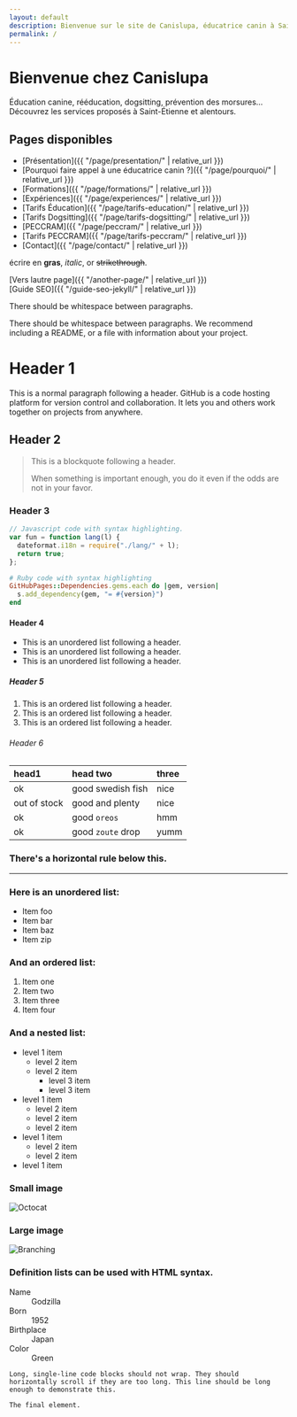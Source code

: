 ```yaml
---
layout: default
description: Bienvenue sur le site de Canislupa, éducatrice canin à Saint-Étienne
permalink: /
---
```


# Bienvenue chez Canislupa

Éducation canine, rééducation, dogsitting, prévention des morsures...  
Découvrez les services proposés à Saint-Étienne et alentours.

## Pages disponibles

<!-- - [Présentation](/page/presentation/)
- [Pourquoi faire appel à une éducatrice canin ?](/page/pourquoi/)
- [Formations](/page/formations/)
- [Expériences](/page/experiences/)
- [Tarifs Éducation](/page/tarifs-education/)
- [Tarifs Dogsitting](/page/tarifs-dogsitting/)
- [PECCRAM](/page/peccram/)
- [Tarifs PECCRAM](/page/tarifs-peccram/)
- [Contact](/page/contact/) -->

- [Présentation]({{ "/page/presentation/" | relative_url }})
- [Pourquoi faire appel à une éducatrice canin ?]({{ "/page/pourquoi/" | relative_url }})
- [Formations]({{ "/page/formations/" | relative_url }})
- [Expériences]({{ "/page/experiences/" | relative_url }})
- [Tarifs Éducation]({{ "/page/tarifs-education/" | relative_url }})
- [Tarifs Dogsitting]({{ "/page/tarifs-dogsitting/" | relative_url }})
- [PECCRAM]({{ "/page/peccram/" | relative_url }})
- [Tarifs PECCRAM]({{ "/page/tarifs-peccram/" | relative_url }})
- [Contact]({{ "/page/contact/" | relative_url }})

écrire en **gras**, _italic_, or ~~strikethrough~~.

[Vers lautre page]({{ "/another-page/" | relative_url }})  
[Guide SEO]({{ "/guide-seo-jekyll/" | relative_url }})

There should be whitespace between paragraphs.

There should be whitespace between paragraphs. We recommend including a README, or a file with information about your project.

# Header 1

This is a normal paragraph following a header. GitHub is a code hosting platform for version control and collaboration. It lets you and others work together on projects from anywhere.

## Header 2

> This is a blockquote following a header.
>
> When something is important enough, you do it even if the odds are not in your favor.

### Header 3

```js
// Javascript code with syntax highlighting.
var fun = function lang(l) {
  dateformat.i18n = require("./lang/" + l);
  return true;
};
```

```ruby
# Ruby code with syntax highlighting
GitHubPages::Dependencies.gems.each do |gem, version|
  s.add_dependency(gem, "= #{version}")
end
```

#### Header 4

- This is an unordered list following a header.
- This is an unordered list following a header.
- This is an unordered list following a header.

##### Header 5

1.  This is an ordered list following a header.
2.  This is an ordered list following a header.
3.  This is an ordered list following a header.

###### Header 6

| head1        | head two          | three |
| :----------- | :---------------- | :---- |
| ok           | good swedish fish | nice  |
| out of stock | good and plenty   | nice  |
| ok           | good `oreos`      | hmm   |
| ok           | good `zoute` drop | yumm  |

### There's a horizontal rule below this.

---

### Here is an unordered list:

- Item foo
- Item bar
- Item baz
- Item zip

### And an ordered list:

1.  Item one
1.  Item two
1.  Item three
1.  Item four

### And a nested list:

- level 1 item
  - level 2 item
  - level 2 item
    - level 3 item
    - level 3 item
- level 1 item
  - level 2 item
  - level 2 item
  - level 2 item
- level 1 item
  - level 2 item
  - level 2 item
- level 1 item

### Small image

![Octocat](https://github.githubassets.com/images/icons/emoji/octocat.png)

### Large image

![Branching](https://guides.github.com/activities/hello-world/branching.png)

### Definition lists can be used with HTML syntax.

<dl>
<dt>Name</dt>
<dd>Godzilla</dd>
<dt>Born</dt>
<dd>1952</dd>
<dt>Birthplace</dt>
<dd>Japan</dd>
<dt>Color</dt>
<dd>Green</dd>
</dl>

```
Long, single-line code blocks should not wrap. They should horizontally scroll if they are too long. This line should be long enough to demonstrate this.
```

```
The final element.
```
